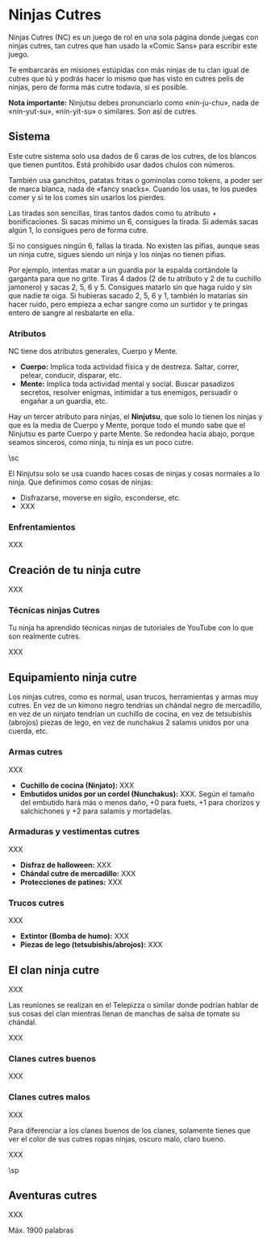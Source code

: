 # Ninjas Cutres

Ninjas Cutres (NC) es un juego de rol en una sola página donde juegas con ninjas cutres, tan cutres que han usado la «Comic Sans» para escribir este juego.

Te embarcarás en misiones estúpidas con más ninjas de tu clan igual de cutres que tú y podrás hacer lo mismo que has visto en cutres pelis de ninjas, pero de forma más cutre todavía, si es posible.

**Nota importante:** Ninjutsu debes pronunciarlo como «nin-ju-chu», nada de «nin-yut-su», «nin-yit-su» o similares. Son así de cutres.

## Sistema

Este cutre sistema solo usa dados de 6 caras de los cutres, de los blancos que tienen puntitos. Está prohibido usar dados chulos con números.

También usa ganchitos, patatas fritas o gominolas como tokens, a poder ser de marca blanca, nada de «fancy snacks». Cuando los usas, te los puedes comer y si te los comes sin usarlos los pierdes.

Las tiradas son sencillas, tiras tantos dados como tu atributo + bonificaciones. Si sacas mínimo un 6, consigues la tirada. Si además sacas algún 1, lo consigues pero de forma cutre.

Si no consigues ningún 6, fallas la tirada. No existen las pifias, aunque seas un ninja cutre, sigues siendo un ninja y los ninjas no tienen pifias.

Por ejemplo, intentas matar a un guardia por la espalda cortándole la garganta para que no grite. Tiras 4 dados (2 de tu atributo y 2 de tu cuchillo jamonero) y sacas 2, 5, 6 y 5. Consigues matarlo sin que haga ruido y sin que nadie te oiga. Si hubieras sacado 2, 5, 6 y 1, también lo matarías sin hacer ruido, pero empieza a echar sangre como un surtidor y te pringas entero de sangre al resbalarte en ella.

### Atributos

NC tiene dos atributos generales, Cuerpo y Mente.

* __Cuerpo:__ Implica toda actividad física y de destreza. Saltar, correr, pelear, conducir, disparar, etc.
* __Mente:__ Implica toda actividad mental y social. Buscar pasadizos secretos, resolver enigmas, intimidar a tus enemigos, persuadir o engañar a un guardia, etc.

Hay un tercer atributo para ninjas, el __Ninjutsu__, que solo lo tienen los ninjas y que es la media de Cuerpo y Mente, porque todo el mundo sabe que el Ninjutsu es parte Cuerpo y parte Mente. Se redondea hacia abajo, porque seamos sinceros, como ninja, tu ninja es un poco cutre.

\sc

El Ninjutsu solo se usa cuando haces cosas de ninjas y cosas normales a lo ninja. Que definimos como cosas de ninjas:

* Disfrazarse, moverse en sigilo, esconderse, etc.
* XXX 

### Enfrentamientos

XXX

## Creación de tu ninja cutre

XXX

### Técnicas ninjas Cutres

Tu ninja ha aprendido técnicas ninjas de tutoriales de YouTube con lo que son realmente cutres.

XXX

## Equipamiento ninja cutre

Los ninjas cutres, como es normal, usan trucos, herramientas y armas muy cutres. En vez de un kimono negro tendrías un chándal negro de mercadillo, en vez de un ninjato tendrían un cuchillo de cocina, en vez de tetsubishis (abrojos) piezas de lego, en vez de nunchakus 2 salamis unidos por una cuerda, etc.

### Armas cutres

XXX

* **Cuchillo de cocina (Ninjato):** XXX
* **Embutidos unidos por un cordel (Nunchakus):** XXX. Según el tamaño del embutido hará más o menos daño, +0 para fuets, +1 para chorizos y salchichones y +2 para salamis y mortadelas.

### Armaduras y vestimentas cutres

XXX

* **Disfraz de halloween:** XXX
* **Chándal cutre de mercadillo:** XXX
* **Protecciones de patines:** XXX

### Trucos cutres

XXX

* **Extintor (Bomba de humo):** XXX
* **Piezas de lego (tetsubishis/abrojos):** XXX

## El clan ninja cutre

XXX 

Las reuniones se realizan en el Telepizza o similar donde podrían hablar de sus cosas del clan mientras llenan de manchas de salsa de tomate su chándal.

XXX

### Clanes cutres buenos

XXX

### Clanes cutres malos

XXX

Para diferenciar a los clanes buenos de los clanes, solamente tienes que ver el color de sus cutres ropas ninjas, oscuro malo, claro bueno.

XXX

\sp

## Aventuras cutres

XXX


Máx. 1900 palabras